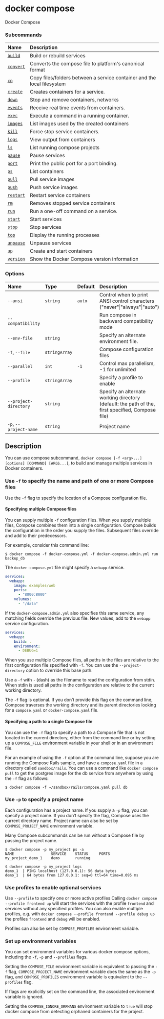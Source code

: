 # docker compose

<!---MARKER_GEN_START-->
Docker Compose

### Subcommands

| Name                            | Description                                                             |
|:--------------------------------|:------------------------------------------------------------------------|
| [`build`](compose_build.md)     | Build or rebuild services                                               |
| [`convert`](compose_convert.md) | Converts the compose file to platform's canonical format                |
| [`cp`](compose_cp.md)           | Copy files/folders between a service container and the local filesystem |
| [`create`](compose_create.md)   | Creates containers for a service.                                       |
| [`down`](compose_down.md)       | Stop and remove containers, networks                                    |
| [`events`](compose_events.md)   | Receive real time events from containers.                               |
| [`exec`](compose_exec.md)       | Execute a command in a running container.                               |
| [`images`](compose_images.md)   | List images used by the created containers                              |
| [`kill`](compose_kill.md)       | Force stop service containers.                                          |
| [`logs`](compose_logs.md)       | View output from containers                                             |
| [`ls`](compose_ls.md)           | List running compose projects                                           |
| [`pause`](compose_pause.md)     | Pause services                                                          |
| [`port`](compose_port.md)       | Print the public port for a port binding.                               |
| [`ps`](compose_ps.md)           | List containers                                                         |
| [`pull`](compose_pull.md)       | Pull service images                                                     |
| [`push`](compose_push.md)       | Push service images                                                     |
| [`restart`](compose_restart.md) | Restart service containers                                              |
| [`rm`](compose_rm.md)           | Removes stopped service containers                                      |
| [`run`](compose_run.md)         | Run a one-off command on a service.                                     |
| [`start`](compose_start.md)     | Start services                                                          |
| [`stop`](compose_stop.md)       | Stop services                                                           |
| [`top`](compose_top.md)         | Display the running processes                                           |
| [`unpause`](compose_unpause.md) | Unpause services                                                        |
| [`up`](compose_up.md)           | Create and start containers                                             |
| [`version`](compose_version.md) | Show the Docker Compose version information                             |


### Options

| Name                   | Type          | Default | Description                                                                                         |
|:-----------------------|:--------------|:--------|:----------------------------------------------------------------------------------------------------|
| `--ansi`               | `string`      | `auto`  | Control when to print ANSI control characters ("never"\|"always"\|"auto")                           |
| `--compatibility`      |               |         | Run compose in backward compatibility mode                                                          |
| `--env-file`           | `string`      |         | Specify an alternate environment file.                                                              |
| `-f`, `--file`         | `stringArray` |         | Compose configuration files                                                                         |
| `--parallel`           | `int`         | `-1`    | Control max parallelism, -1 for unlimited                                                           |
| `--profile`            | `stringArray` |         | Specify a profile to enable                                                                         |
| `--project-directory`  | `string`      |         | Specify an alternate working directory<br>(default: the path of the, first specified, Compose file) |
| `-p`, `--project-name` | `string`      |         | Project name                                                                                        |


<!---MARKER_GEN_END-->

## Description

You can use compose subcommand, `docker compose [-f <arg>...] [options] [COMMAND] [ARGS...]`, to build and manage
multiple services in Docker containers.

### Use `-f` to specify the name and path of one or more Compose files
Use the `-f` flag to specify the location of a Compose configuration file.

#### Specifying multiple Compose files
You can supply multiple `-f` configuration files. When you supply multiple files, Compose combines them into a single
configuration. Compose builds the configuration in the order you supply the files. Subsequent files override and add
to their predecessors.

For example, consider this command line:

```console
$ docker compose -f docker-compose.yml -f docker-compose.admin.yml run backup_db
```

The `docker-compose.yml` file might specify a `webapp` service.

```yaml
services:
  webapp:
    image: examples/web
    ports:
      - "8000:8000"
    volumes:
      - "/data"
```
If the `docker-compose.admin.yml` also specifies this same service, any matching fields override the previous file.
New values, add to the `webapp` service configuration.

```yaml
services:
  webapp:
    build: .
    environment:
      - DEBUG=1
```

When you use multiple Compose files, all paths in the files are relative to the first configuration file specified
with `-f`. You can use the `--project-directory` option to override this base path.

Use a `-f` with `-` (dash) as the filename to read the configuration from stdin. When stdin is used all paths in the
configuration are relative to the current working directory.

The `-f` flag is optional. If you don’t provide this flag on the command line, Compose traverses the working directory
and its parent directories looking for a `compose.yaml` or `docker-compose.yaml` file.

#### Specifying a path to a single Compose file
You can use the `-f` flag to specify a path to a Compose file that is not located in the current directory, either
from the command line or by setting up a `COMPOSE_FILE` environment variable in your shell or in an environment file.

For an example of using the `-f` option at the command line, suppose you are running the Compose Rails sample, and
have a `compose.yaml` file in a directory called `sandbox/rails`. You can use a command like `docker compose pull` to
get the postgres image for the db service from anywhere by using the `-f` flag as follows:

```console
$ docker compose -f ~/sandbox/rails/compose.yaml pull db
```

### Use `-p` to specify a project name

Each configuration has a project name. If you supply a `-p` flag, you can specify a project name. If you don’t
specify the flag, Compose uses the current directory name.
Project name can also be set by `COMPOSE_PROJECT_NAME` environment variable.

Many Compose subcommands can be run without a Compose file by passing
the project name.

```console
$ docker compose -p my_project ps -a
NAME                 SERVICE    STATUS     PORTS
my_project_demo_1    demo       running

$ docker compose -p my_project logs
demo_1  | PING localhost (127.0.0.1): 56 data bytes
demo_1  | 64 bytes from 127.0.0.1: seq=0 ttl=64 time=0.095 ms
```

### Use profiles to enable optional services

Use `--profile` to specify one or more active profiles
Calling `docker compose --profile frontend up` will start the services with the profile `frontend` and services
without any specified profiles.
You can also enable multiple profiles, e.g. with `docker compose --profile frontend --profile debug up` the profiles `frontend` and `debug` will be enabled.

Profiles can also be set by `COMPOSE_PROFILES` environment variable.

### Set up environment variables

You can set environment variables for various docker compose options, including the `-f`, `-p` and `--profiles` flags.

Setting the `COMPOSE_FILE` environment variable is equivalent to passing the `-f` flag,
`COMPOSE_PROJECT_NAME` environment variable does the same as the `-p` flag,
and `COMPOSE_PROFILES` environment variable is equivalent to the `--profiles` flag.

If flags are explicitly set on the command line, the associated environment variable is ignored.

Setting the `COMPOSE_IGNORE_ORPHANS` environment variable to `true` will stop docker compose from detecting orphaned
containers for the project.
